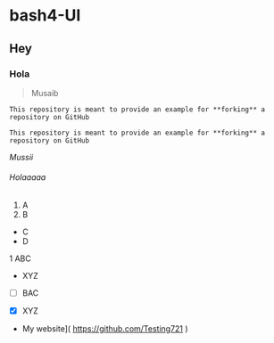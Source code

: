 # bash4-UI

## Hey

### Hola

> Musaib <br />

 `This repository is meant to provide an example for **forking** a repository on GitHub`
 
  ```This repository is meant to provide an example for **forking** a repository on GitHub```
 
_Mussii_

###### Holaaaaa

1. A
2. B

- C
- D

1 ABC
  - XYZ

- [ ] BAC
- [x] XYZ 


- My website]( https://github.com/Testing721 )
